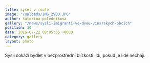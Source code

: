 ```yaml
---
title: sysel v rouře
image: "/uploads/IMG_2903.JPG"
author: katerina-polednikova
gallery: "/news/sysli-imigranti-ve-dvou-vinarskych-obcich"
position: 30
date: 2016-07-22 09:05:35 +0000
category: gallery
layout: photo
---
```

Sysli dokáží bydlet v bezprostřední blízkosti lidí, pokud je lidé
nechají.
